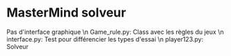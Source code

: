 # MasterMind solveur

Pas d'interface graphique
\n Game_rule.py: Class avec les règles du jeux
\n interface.py: Test pour différencier les types d'essai 
\n player123.py: Solveur
